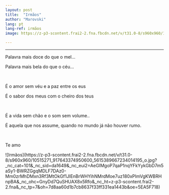 ```yaml
---
layout: post
title:  "Irmãos"
author: "Marovski"
lang: pt
lang-ref: irmãos
image: https://z-p3-scontent.frai2-2.fna.fbcdn.net/v/t31.0-8/s960x960/10515271_917643374950600_5615389667234014195_o.jpg?_nc_cat=101&_nc_sid=da1649&_nc_eui2=AeGIMgoP7qaP1nqYFkYykGbD7m5aSy1-BWRZGgqMDLF7DAz0-Mm0zrMhDMxn3Rf3MtOkGf1JIEnBrWHYihNMrdMoe7uz180xPImVgKWBRHnpBA&_nc_ohc=GnyDd7QuSHUAX8x5Rfo&_nc_ht=z-p3-scontent.frai2-2.fna&_nc_tp=7&oh=7d8aa60d1b7cb8637f33ff331ea1443b&oe=5EA5F718

---
```



---

<div class="poem">
<p>Palavra mais doce do que o mel...</p>
<p>Palavra mais bela do que o céu...</p>
<br>
<p>É o amor sem véu e a paz entre os eus</P>
<p>É o sabor dos meus com o cheiro dos teus</p>
<br /> 
<p>É a vida sem chão e o som sem volume..</p>
<p>É aquela que nos assume, quando no mundo já não houver rumo.</p>
<br /> 
<p>Te amo</p>


</div>
![Irmãos](https://z-p3-scontent.frai2-2.fna.fbcdn.net/v/t31.0-8/s960x960/10515271_917643374950600_5615389667234014195_o.jpg?_nc_cat=101&_nc_sid=da1649&_nc_eui2=AeGIMgoP7qaP1nqYFkYykGbD7m5aSy1-BWRZGgqMDLF7DAz0-Mm0zrMhDMxn3Rf3MtOkGf1JIEnBrWHYihNMrdMoe7uz180xPImVgKWBRHnpBA&_nc_ohc=GnyDd7QuSHUAX8x5Rfo&_nc_ht=z-p3-scontent.frai2-2.fna&_nc_tp=7&oh=7d8aa60d1b7cb8637f33ff331ea1443b&oe=5EA5F718)
